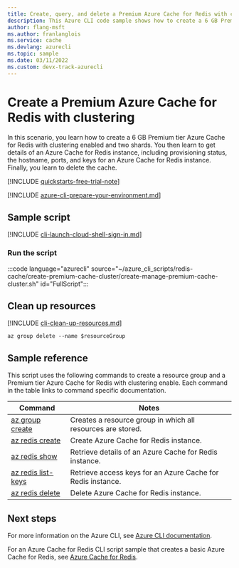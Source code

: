 ```yaml
---
title: Create, query, and delete a Premium Azure Cache for Redis with clustering - Azure CLI
description: This Azure CLI code sample shows how to create a 6 GB Premium tier Azure Cache for Redis with clustering enabled and two shards. It then gets details of an Azure Cache for Redis instance, including provisioning status, the hostname, ports, and keys for an Azure Cache for Redis instance. Finally, it deletes the cache.
author: flang-msft
ms.author: franlanglois
ms.service: cache
ms.devlang: azurecli
ms.topic: sample
ms.date: 03/11/2022
ms.custom: devx-track-azurecli
---
```


# Create a Premium Azure Cache for Redis with clustering

In this scenario, you learn how to create a 6 GB Premium tier Azure Cache for Redis with clustering enabled and two shards. You then learn to get details of an Azure Cache for Redis instance, including provisioning status, the hostname, ports, and keys for an Azure Cache for Redis instance. Finally, you learn to delete the cache.

[!INCLUDE [quickstarts-free-trial-note](../../../includes/quickstarts-free-trial-note.md)]

[!INCLUDE [azure-cli-prepare-your-environment.md](~/reusable-content/azure-cli/azure-cli-prepare-your-environment.md)]

## Sample script

[!INCLUDE [cli-launch-cloud-shell-sign-in.md](../../../includes/cli-launch-cloud-shell-sign-in.md)]

### Run the script

:::code language="azurecli" source="~/azure_cli_scripts/redis-cache/create-premium-cache-cluster/create-manage-premium-cache-cluster.sh" id="FullScript":::

## Clean up resources

[!INCLUDE [cli-clean-up-resources.md](../../../includes/cli-clean-up-resources.md)]

```azurecli
az group delete --name $resourceGroup
```

## Sample reference

This script uses the following commands to create a resource group and a Premium tier Azure Cache for Redis with clustering enable. Each command in the table links to command specific documentation.

| Command | Notes |
|---|---|
| [az group create](/cli/azure/group) | Creates a resource group in which all resources are stored. |
| [az redis create](/cli/azure/redis) | Create Azure Cache for Redis instance. |
| [az redis show](/cli/azure/redis) | Retrieve details of an Azure Cache for Redis instance. |
| [az redis list-keys](/cli/azure/redis) | Retrieve access keys for an Azure Cache for Redis instance. |
| [az redis delete](/cli/azure/redis) | Delete Azure Cache for Redis instance. |

## Next steps

For more information on the Azure CLI, see [Azure CLI documentation](/cli/azure).

For an Azure Cache for Redis CLI script sample that creates a basic Azure Cache for Redis, see [Azure Cache for Redis](create-manage-cache.md).
